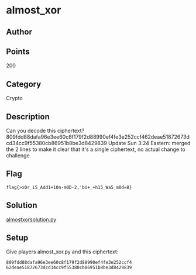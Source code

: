 # almost_xor
## Author

## Points
200
## Category
Crypto
## Description
Can you decode this ciphertext?
809fdd88dafa96e3ee60c8f179f2d88990ef4fe3e252ccf462deae51872673dcd34cc9f55380cb86951b8be3d8429839
Update Sun 3:24 Eastern: merged the 2 lines to make it clear that it's a single ciphertext, no actual change to challenge.
## Flag
`flag{>x0r_i5_Add1+10n-m0D-2,'bU+_+h15_Wa5_m0d=8}`
## Solution
[almostxorsolution.py](almostxorsolution.py)
## Setup
Give players almost_xor.py and this ciphertext:
```
809fdd88dafa96e3ee60c8f179f2d88990ef4fe3e252ccf4
62deae51872673dcd34cc9f55380cb86951b8be3d8429839
```